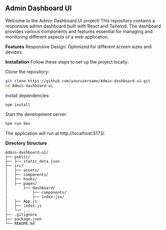 ## Admin Dashboard UI
Welcome to the Admin Dashboard UI project! This repository contains a responsive admin dashboard built with React and Tailwind. The dashboard provides various components and features essential for managing and monitoring different aspects of a web application.

**Features**
Responsive Design: Optimized for different screen sizes and devices.

**Installation**
Follow these steps to set up the project locally:

Clone the repository:

```sh
git clone https://github.com/yourusername/Admin-dashboard-ui.git
cd Admin-dashboard-ui
```

Install dependencies:

```sh
npm install
```
Start the development server:

```sh
npm run dev
```
The application will run at http://localhost:5173/.

**Directory Structure**
```
Admin-dashboard-ui/
├── public/
├── ├── static_data.json
├── src/
│   ├── assets/
│   ├── components/
│   ├── hooks/
│   ├── pages/
|       ├── dashboard/
|           ├── components/
|           ├── index.jsx/ 
│   ├── App.js
│   ├── index.js
│   └── ...
├── .gitignore
├── package.json
└── README.md
```
